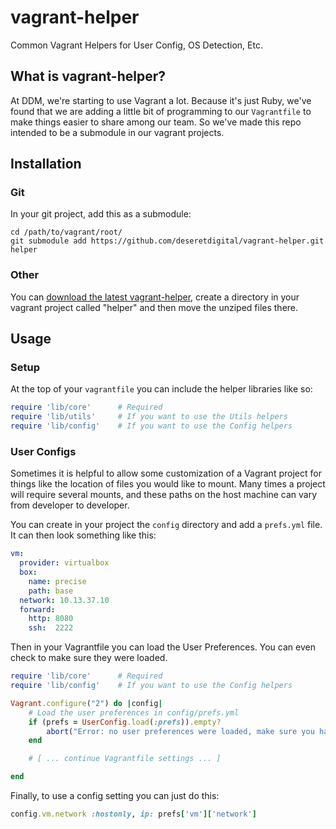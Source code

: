 vagrant-helper
==============

Common Vagrant Helpers for User Config, OS Detection, Etc.

## What is vagrant-helper?

At DDM, we're starting to use Vagrant a lot. Because it's just Ruby, we've found
that we are adding a little bit of programming to our ```Vagrantfile``` to make
things easier to share among our team. So we've made this repo intended to be a 
submodule in our vagrant projects.

## Installation

### Git

In your git project, add this as a submodule:

```
cd /path/to/vagrant/root/
git submodule add https://github.com/deseretdigital/vagrant-helper.git helper
```

### Other

You can [download the latest vagrant-helper](https://github.com/deseretdigital/vagrant-helper/archive/master.zip), 
create a directory in your vagrant project called "helper" and then move the
unziped files there.

## Usage

### Setup

At the top of your ```vagrantfile``` you can include the helper libraries like
so:

```ruby
require 'lib/core'		# Required
require 'lib/utils'		# If you want to use the Utils helpers
require 'lib/config'	# If you want to use the Config helpers
```

### User Configs

Sometimes it is helpful to allow some customization of a Vagrant project for things
like the location of files you would like to mount. Many times a project will
require several mounts, and these paths on the host machine can vary from
developer to developer.

You can create in your project the ```config``` directory and add a ```prefs.yml```
file. It can then look something like this:

```yaml
vm:
  provider: virtualbox
  box:
    name: precise
    path: base
  network: 10.13.37.10
  forward:
    http: 8080
    ssh:  2222
```

Then in your Vagrantfile you can load the User Preferences. You can even check to make
sure they were loaded.

```ruby
require 'lib/core'		# Required
require 'lib/config'	# If you want to use the Config helpers

Vagrant.configure("2") do |config|
    # Load the user preferences in config/prefs.yml
    if (prefs = UserConfig.load(:prefs)).empty?
        abort("Error: no user preferences were loaded, make sure you have created 'config/prefs.yml'")
    end

  	# [ ... continue Vagrantfile settings ... ]

end
```

Finally, to use a config setting you can just do this:

```ruby
config.vm.network :hostonly, ip: prefs['vm']['network']
```

